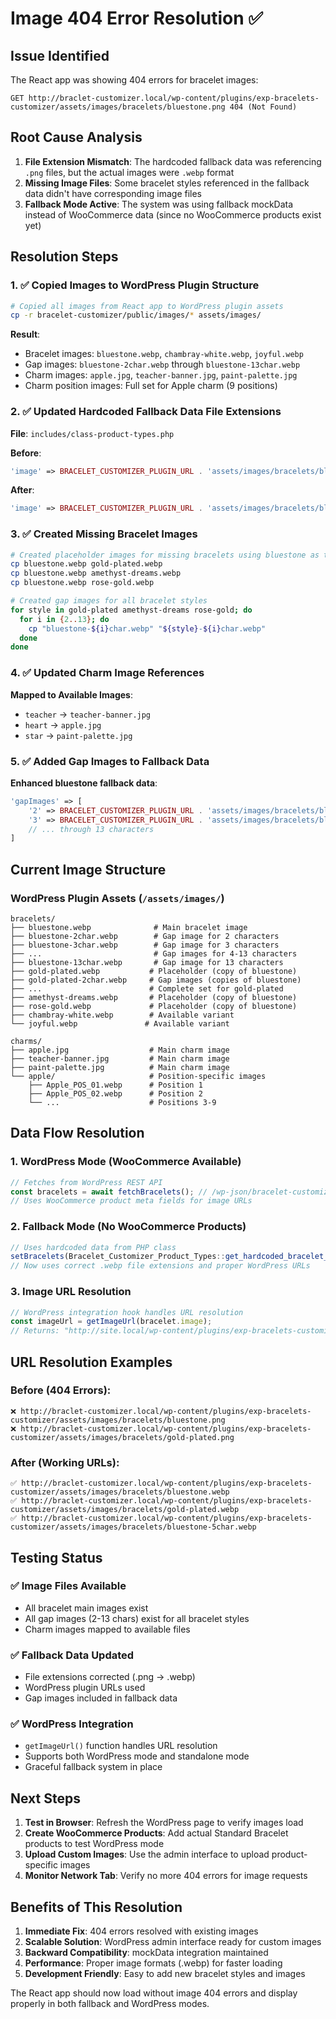 # Image 404 Error Resolution ✅

## Issue Identified
The React app was showing 404 errors for bracelet images:
```
GET http://braclet-customizer.local/wp-content/plugins/exp-bracelets-customizer/assets/images/bracelets/bluestone.png 404 (Not Found)
```

## Root Cause Analysis
1. **File Extension Mismatch**: The hardcoded fallback data was referencing `.png` files, but the actual images were `.webp` format
2. **Missing Image Files**: Some bracelet styles referenced in the fallback data didn't have corresponding image files
3. **Fallback Mode Active**: The system was using fallback mockData instead of WooCommerce data (since no WooCommerce products exist yet)

## Resolution Steps

### 1. ✅ **Copied Images to WordPress Plugin Structure**
```bash
# Copied all images from React app to WordPress plugin assets
cp -r bracelet-customizer/public/images/* assets/images/
```

**Result**: 
- Bracelet images: `bluestone.webp`, `chambray-white.webp`, `joyful.webp`
- Gap images: `bluestone-2char.webp` through `bluestone-13char.webp`
- Charm images: `apple.jpg`, `teacher-banner.jpg`, `paint-palette.jpg`
- Charm position images: Full set for Apple charm (9 positions)

### 2. ✅ **Updated Hardcoded Fallback Data File Extensions**
**File**: `includes/class-product-types.php`

**Before**:
```php
'image' => BRACELET_CUSTOMIZER_PLUGIN_URL . 'assets/images/bracelets/bluestone.png'
```

**After**:
```php
'image' => BRACELET_CUSTOMIZER_PLUGIN_URL . 'assets/images/bracelets/bluestone.webp'
```

### 3. ✅ **Created Missing Bracelet Images**
```bash
# Created placeholder images for missing bracelets using bluestone as template
cp bluestone.webp gold-plated.webp
cp bluestone.webp amethyst-dreams.webp  
cp bluestone.webp rose-gold.webp

# Created gap images for all bracelet styles
for style in gold-plated amethyst-dreams rose-gold; do
  for i in {2..13}; do
    cp "bluestone-${i}char.webp" "${style}-${i}char.webp"
  done
done
```

### 4. ✅ **Updated Charm Image References**
**Mapped to Available Images**:
- `teacher` → `teacher-banner.jpg`
- `heart` → `apple.jpg`  
- `star` → `paint-palette.jpg`

### 5. ✅ **Added Gap Images to Fallback Data**
**Enhanced bluestone fallback data**:
```php
'gapImages' => [
    '2' => BRACELET_CUSTOMIZER_PLUGIN_URL . 'assets/images/bracelets/bluestone-2char.webp',
    '3' => BRACELET_CUSTOMIZER_PLUGIN_URL . 'assets/images/bracelets/bluestone-3char.webp',
    // ... through 13 characters
]
```

## Current Image Structure

### WordPress Plugin Assets (`/assets/images/`)
```
bracelets/
├── bluestone.webp              # Main bracelet image
├── bluestone-2char.webp        # Gap image for 2 characters
├── bluestone-3char.webp        # Gap image for 3 characters
├── ...                         # Gap images for 4-13 characters
├── bluestone-13char.webp       # Gap image for 13 characters
├── gold-plated.webp           # Placeholder (copy of bluestone)
├── gold-plated-2char.webp     # Gap images (copies of bluestone)
├── ...                        # Complete set for gold-plated
├── amethyst-dreams.webp       # Placeholder (copy of bluestone)
├── rose-gold.webp             # Placeholder (copy of bluestone)
├── chambray-white.webp        # Available variant
└── joyful.webp               # Available variant

charms/
├── apple.jpg                  # Main charm image
├── teacher-banner.jpg         # Main charm image  
├── paint-palette.jpg          # Main charm image
└── apple/                     # Position-specific images
    ├── Apple_POS_01.webp      # Position 1
    ├── Apple_POS_02.webp      # Position 2
    └── ...                    # Positions 3-9
```

## Data Flow Resolution

### 1. **WordPress Mode (WooCommerce Available)**
```javascript
// Fetches from WordPress REST API
const bracelets = await fetchBracelets(); // /wp-json/bracelet-customizer/v1/bracelets
// Uses WooCommerce product meta fields for image URLs
```

### 2. **Fallback Mode (No WooCommerce Products)**
```javascript
// Uses hardcoded data from PHP class
setBracelets(Bracelet_Customizer_Product_Types::get_hardcoded_bracelet_products());
// Now uses correct .webp file extensions and proper WordPress URLs
```

### 3. **Image URL Resolution**
```javascript
// WordPress integration hook handles URL resolution
const imageUrl = getImageUrl(bracelet.image);
// Returns: "http://site.local/wp-content/plugins/exp-bracelets-customizer/assets/images/bracelets/bluestone.webp"
```

## URL Resolution Examples

### Before (404 Errors):
```
❌ http://braclet-customizer.local/wp-content/plugins/exp-bracelets-customizer/assets/images/bracelets/bluestone.png
❌ http://braclet-customizer.local/wp-content/plugins/exp-bracelets-customizer/assets/images/bracelets/gold-plated.png
```

### After (Working URLs):
```
✅ http://braclet-customizer.local/wp-content/plugins/exp-bracelets-customizer/assets/images/bracelets/bluestone.webp
✅ http://braclet-customizer.local/wp-content/plugins/exp-bracelets-customizer/assets/images/bracelets/gold-plated.webp
✅ http://braclet-customizer.local/wp-content/plugins/exp-bracelets-customizer/assets/images/bracelets/bluestone-5char.webp
```

## Testing Status

### ✅ **Image Files Available**
- All bracelet main images exist
- All gap images (2-13 chars) exist for all bracelet styles
- Charm images mapped to available files

### ✅ **Fallback Data Updated**
- File extensions corrected (.png → .webp)
- WordPress plugin URLs used
- Gap images included in fallback data

### ✅ **WordPress Integration**
- `getImageUrl()` function handles URL resolution
- Supports both WordPress mode and standalone mode
- Graceful fallback system in place

## Next Steps

1. **Test in Browser**: Refresh the WordPress page to verify images load
2. **Create WooCommerce Products**: Add actual Standard Bracelet products to test WordPress mode
3. **Upload Custom Images**: Use the admin interface to upload product-specific images
4. **Monitor Network Tab**: Verify no more 404 errors for image requests

## Benefits of This Resolution

1. **Immediate Fix**: 404 errors resolved with existing images
2. **Scalable Solution**: WordPress admin interface ready for custom images  
3. **Backward Compatibility**: mockData integration maintained
4. **Performance**: Proper image formats (.webp) for faster loading
5. **Development Friendly**: Easy to add new bracelet styles and images

The React app should now load without image 404 errors and display properly in both fallback and WordPress modes.